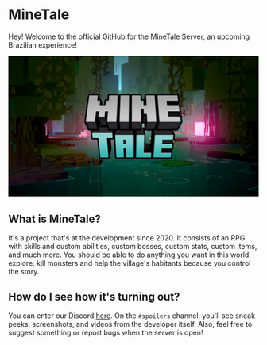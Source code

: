 # MineTale
Hey! Welcome to the official GitHub for the MineTale Server, an upcoming Brazilian experience!

<img src="https://github.com/MineTaleBR/.github/blob/main/images/banner.png?raw=true" width="640" />

## What is MineTale?
It's a project that's at the development since 2020. It consists of an RPG with skills and custom abilities, custom bosses, custom stats, custom items, and much more.
You should be able to do anything you want in this world: explore, kill monsters and help the village's habitants because you control the story.

## How do I see how it's turning out?
You can enter our Discord [here](https://discord.gg/QsQ5zC24Yd). On the `#spoilers` channel, you'll see sneak peeks, screenshots, and videos from the developer itself.
Also, feel free to suggest something or report bugs when the server is open!
